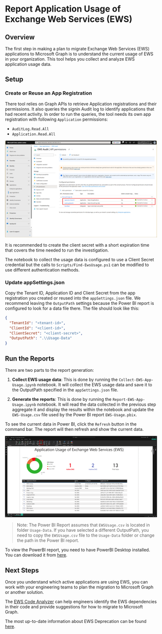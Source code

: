 # Report Application Usage of Exchange Web Services (EWS)

## Overview

The first step in making a plan to migrate Exchange Web Services (EWS) applications to Microsoft Graph is to understand the current usage of EWS in your organization. This tool helps you collect and analyze EWS application usage data.

## Setup

### Create or Reuse an App Registration

There tool relies on Graph APIs to retrieve Application registrations and their permissions. It also queries the signin Audit log to identify applications that had recent activity. In order to run the queries, the tool needs its own app registration with following `Application` permissions:

- `AuditLog.Read.All`
- `Application.Read.All`

![App Registration](../../docs/images/AuditApp-AdminConsentGranted.png)

It is recommended to create the client secret with a short expiration time that covers the time needed to run the investigation.

The notebook to collect the usage data is configured to use a Client Secret credential but the calls to `Scripts/Find-EwsUsage.ps1` can be modified to use different authentication methods.

### Update appSettings.json

Copy the Tenant ID, Application ID and Client Secret from the app registration you created or reused into the `appSettings.json` file. We recommend leaving the `OutputPath` settings because the Power BI report is configured to look for a data file there. The file should look like this:

```json
{
  "TenantId": "<tenant-id>",
  "ClientId": "<client-id>",
  "ClientSecret": "<client-secret>",
  "OutputPath": ".\\Usage-Data"
}
```

## Run the Reports

There are two parts to the report generation:

1. **Collect EWS usage data**: This is done by running the `Collect-EWS-App-Usage.ipynb` notebook. It will collect the EWS usage data and save it to the OutputPath specified in the `appSettings.json` file.

2. **Generate the reports**: This is done by running the `Report-EWS-App-Usage.ipynb` notebook. It will read the data collected in the previous step aggregate it and display the results within the notebook and update the `EWS-Usage.csv` file used by the Power BI report `EWS-Usage.pbix`.

To see the current data in Power BI, click the `Refresh` button in the command bar. The report will then refresh and show the current data.

![PowerBI Report](../../docs/images/Report-PowerBI.png)

> Note: The Power BI Report assumes that `EWSUsage.csv` is located in folder `Usage-Data`. If you have selected a different OutputPath, you need to copy the `EWSUsage.csv` file to the `Usage-Data` folder or change the path in the Power BI report.

To view the PowerBI report, you need to have PowerBI Desktop installed. You can download it from [here](https://powerbi.microsoft.com/en-us/desktop/).

## Next Steps

Once you understand which active applications are using EWS, you can work with your engineering teams to plan the migration to Microsoft Graph or another solution.

The [EWS Code Analyzer](../Ews.Code.Analyzer/README.md) can help engineers identify the EWS dependencies in their code and provide suggestions for how to migrate to Microsoft Graph.

The most up-to-date information about EWS Deprecation can be found [here](https://aka.ms/ews1pageGH).